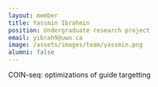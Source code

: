 ```yaml
---
layout: member
title: Yassmin Ibrahmin
position: Undergraduate research project
email: yibrah9@uwo.ca
image: /assets/images/team/yassmin.png
alumni: false
---
```


COIN-seq: optimizations of guide targetting